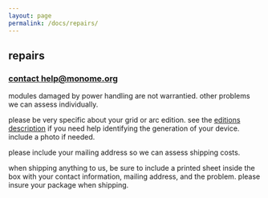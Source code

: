 ```yaml
---
layout: page
permalink: /docs/repairs/
---
```


## repairs

### [contact help@monome.org](mailto:help@monome.org)

modules damaged by power handling are not warrantied. other problems we can assess individually.

please be very specific about your grid or arc edition. see the [editions description](/docs/editions) if you need help identifying the generation of your device. include a photo if needed.

please include your mailing address so we can assess shipping costs.

when shipping anything to us, be sure to include a printed sheet inside the box with your contact information, mailing address, and the problem. please insure your package when shipping.